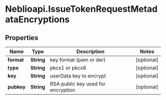# Neblioapi.IssueTokenRequestMetadataEncryptions

## Properties
Name | Type | Description | Notes
------------ | ------------- | ------------- | -------------
**format** | **String** | key format (pem or der) | [optional] 
**type** | **String** | pkcs1 or pkcs8 | [optional] 
**key** | **String** | userData key to encrypt | [optional] 
**pubkey** | **String** | RSA public key used for encryption | [optional] 


